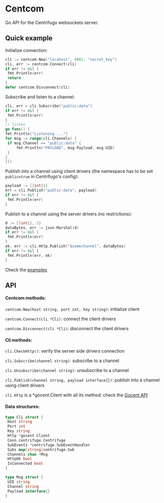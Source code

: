 # Centcom

Go API for the Centrifugo websockets server.

## Quick example

Initialize connection:

   ```go
cli := centcom.New("locahost", 8001, "secret_key")
cli, err := centcom.Connect(cli)
if err != nil {
	fmt.Println(err)
	return
}
defer centcom.Disconnect(cli)
   ```
   
Subscribe and listen to a channel:

   ```go
cli, err = cli.Subscribe("public:data")
if err != nil {
	fmt.Println(err)
}
// listen
go func() {
fmt.Println("Listening ...")
for msg := range(cli.Channels) {
	if msg.Channel == "public:data" {
		fmt.Println("PAYLOAD", msg.Payload, msg.UID)
	}
}
}()
   ```
   
Publish into a channel using client drivers (the namespace has to be set `public=true` in Centrifugo's config):

   ```go
payload := []int{1}
err = cli.Publish("public:data", payload)
if err != nil {
	fmt.Println(err)
}
   ```
   
Publish to a channel using the server drivers (no restrictions):

   ```go
d := []int{1, 2}
dataBytes, err := json.Marshal(d)
if err != nil {
	fmt.Println(err)
}
ok, err := cli.Http.Publish("$somechannel", dataBytes)
if err != nil {
	fmt.Println(err, ok)
}
   ```

Check the [examples](https://github.com/synw/centcom/tree/master/examples)

## API

#### Centcom methods:

`centcom.New(host string, port int, key string)`: initialize client

`centcom.Connect(cli *Cli)`: connect the client drivers

`centcom.Disconnect(cli *Cli)`: disconnect the client drivers

#### Cli methods:

`cli.CheckHttp()`: verify the server side drivers connection

`cli.Subscribe(channel string)`: subscribe to a channel

`cli.Unsubscribe(channel string)`: unsubscribe to a channel

`cli.Publish(channel string, payload interface{})`: publish into a channel using client drivers 

`cli.Http` is a *gocent.Client with all its method: check the [Gocent API](https://godoc.org/github.com/centrifugal/gocent)

#### Data structures:

   ```go
type Cli struct {
	Host string
	Port int
	Key string
	Http *gocent.Client
	Conn centrifuge.Centrifuge
	SubEvents *centrifuge.SubEventHandler
	Subs map[string]centrifuge.Sub
	Channels chan *Msg
	HttpOk bool
	IsConnected bool
}

type Msg struct {
	UID	string
	Channel string
	Payload interface{}
}
   ```
